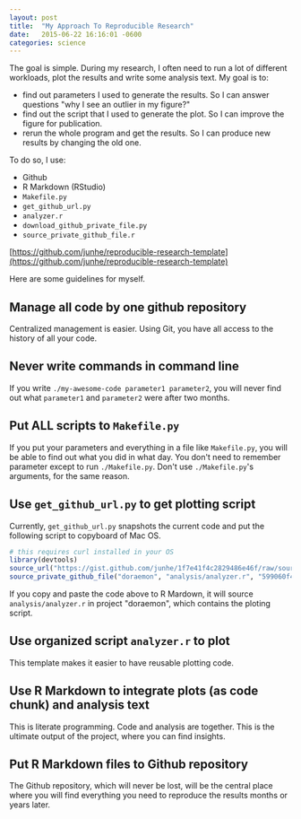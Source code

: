 ```yaml
---
layout: post
title:  "My Approach To Reproducible Research"
date:   2015-06-22 16:16:01 -0600
categories: science
---
```






The goal is simple. During my research, I often need to run a lot of different workloads, plot the results and write some analysis text. My goal is to:
- find out parameters I used to generate the results. So I can answer questions "why I see an outlier in my figure?"
- find out the script that I used to generate the plot. So I can improve the figure for publication.
- rerun the whole program and get the results. So I can produce new results by changing the old one. 

To do so, I use:
- Github
- R Markdown (RStudio)
- `Makefile.py`
- `get_github_url.py`
- `analyzer.r`
- `download_github_private_file.py`
- `source_private_github_file.r`

[https://github.com/junhe/reproducible-research-template](https://github.com/junhe/reproducible-research-template)

Here are some guidelines for myself.

## Manage all code by one github repository
Centralized management is easier. Using Git, you have all access to the history of all your code. 

## Never write commands in command line
If you write `./my-awesome-code parameter1 parameter2`, you will never find out what `parameter1` and `parameter2` were after two months.

## Put ALL scripts to `Makefile.py`
If you put your parameters and everything in a file like `Makefile.py`, you will be able to find out what you did in what day. You don't need to remember parameter except to run `./Makefile.py`. Don't use `./Makefile.py`'s arguments, for the same reason. 

## Use `get_github_url.py` to get plotting script
Currently, `get_github_url.py` snapshots the current code and put the following script to copyboard of Mac OS. 

``` r
# this requires curl installed in your OS
library(devtools)
source_url("https://gist.github.com/junhe/1f7e41f4c2829486e46f/raw/source_private_github_file.r")
source_private_github_file("doraemon", "analysis/analyzer.r", "599060f45d97538b9dffda4b54ab88d1e7eff006")
```

If you copy and paste the code above to R Mardown, it will source `analysis/analyzer.r` in project "doraemon", which contains the ploting script.

## Use organized script `analyzer.r` to plot
This template makes it easier to have reusable plotting code.

## Use R Markdown to integrate plots (as code chunk) and analysis text
This is literate programming. Code and analysis are together. This is the ultimate output of the project, where you can find insights.

## Put R Markdown files to Github repository
The Github repository, which will never be lost, will be the central place where you will find everything you need to reproduce the results months or years later. 
